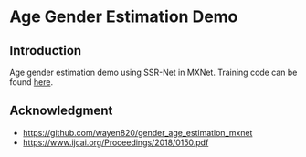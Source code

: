 # Age Gender Estimation Demo

## Introduction

Age gender estimation demo using SSR-Net in MXNet.
Training code can be found [here](https://github.com/wayen820/gender_age_estimation_mxnet).


## Acknowledgment

* https://github.com/wayen820/gender_age_estimation_mxnet
* https://www.ijcai.org/Proceedings/2018/0150.pdf




